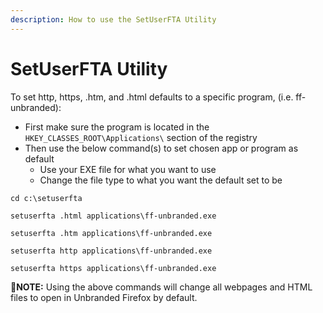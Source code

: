 ```yaml
---
description: How to use the SetUserFTA Utility
---
```


# SetUserFTA Utility

To set http, https, .htm, and .html defaults to a specific program, (i.e. ff-unbranded):

* First make sure the program is located in the `HKEY_CLASSES_ROOT\Applications\` section of the registry
* Then use the below command(s) to set chosen app or program as default
  * Use your EXE file for what you want to use
  * Change the file type to what you want the default set to be

`cd c:\setuserfta`

`setuserfta .html applications\ff-unbranded.exe`

`setuserfta .htm applications\ff-unbranded.exe`

`setuserfta http applications\ff-unbranded.exe`

`setuserfta https applications\ff-unbranded.exe`

📝**NOTE:** Using the above commands will change all webpages and HTML files to open in Unbranded Firefox by default.
